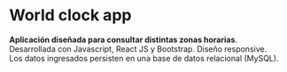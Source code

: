 # World clock app

**Aplicación diseñada para consultar distintas zonas horarias**.\
Desarrollada con Javascript, React JS y Bootstrap. Diseño responsive.\
Los datos ingresados persisten en una base de datos relacional (MySQL).
